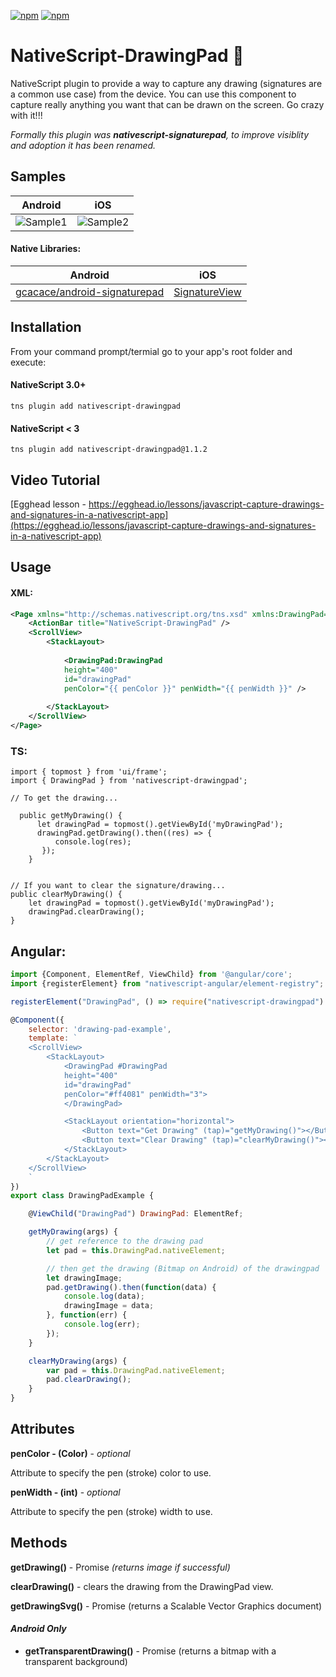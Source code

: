 [![npm](https://img.shields.io/npm/v/nativescript-drawingpad.svg)](https://www.npmjs.com/package/nativescript-drawingpad)
[![npm](https://img.shields.io/npm/dt/nativescript-drawingpad.svg?label=npm%20downloads)](https://www.npmjs.com/package/nativescript-drawingpad)

# NativeScript-DrawingPad :pencil:
NativeScript plugin to provide a way to capture any drawing (signatures are a common use case) from the device.
You can use this component to capture really anything you want that can be drawn on the screen. Go crazy with it!!!

*Formally this plugin was **nativescript-signaturepad**, to improve visiblity and adoption it has been renamed.*

## Samples

Android |  iOS 
-------- | ---------
![Sample1](screens/androidDrawing.gif) | ![Sample2](screens/iosDrawing.gif)

#### Native Libraries: 
Android | iOS
---------- | -----------
[gcacace/android-signaturepad](https://github.com/gcacace/android-signaturepad) |  [SignatureView](https://cocoapods.org/pods/SignatureView)

## Installation
From your command prompt/termial go to your app's root folder and execute:

#### NativeScript 3.0+
`tns plugin add nativescript-drawingpad`

#### NativeScript < 3
`tns plugin add nativescript-drawingpad@1.1.2`

## Video Tutorial
[Egghead lesson - https://egghead.io/lessons/javascript-capture-drawings-and-signatures-in-a-nativescript-app](https://egghead.io/lessons/javascript-capture-drawings-and-signatures-in-a-nativescript-app)

## Usage
#### XML:
```XML
<Page xmlns="http://schemas.nativescript.org/tns.xsd" xmlns:DrawingPad="nativescript-drawingpad" loaded="pageLoaded">
    <ActionBar title="NativeScript-DrawingPad" />
    <ScrollView>
        <StackLayout>
        
            <DrawingPad:DrawingPad 
            height="400" 
            id="drawingPad" 
            penColor="{{ penColor }}" penWidth="{{ penWidth }}" />
            
        </StackLayout>
    </ScrollView>
</Page>
```

### TS:
```TS
import { topmost } from 'ui/frame';
import { DrawingPad } from 'nativescript-drawingpad';

// To get the drawing...

  public getMyDrawing() {      
      let drawingPad = topmost().getViewById('myDrawingPad');      
      drawingPad.getDrawing().then((res) => {        
          console.log(res);    
       });  
    }


// If you want to clear the signature/drawing...
public clearMyDrawing() {
    let drawingPad = topmost().getViewById('myDrawingPad');      
    drawingPad.clearDrawing();
}

```

## Angular:
```javascript
import {Component, ElementRef, ViewChild} from '@angular/core';
import {registerElement} from "nativescript-angular/element-registry";

registerElement("DrawingPad", () => require("nativescript-drawingpad").DrawingPad);

@Component({
    selector: 'drawing-pad-example',
    template: `
    <ScrollView>
        <StackLayout>
            <DrawingPad #DrawingPad 
            height="400" 
            id="drawingPad" 
            penColor="#ff4081" penWidth="3">
            </DrawingPad>

            <StackLayout orientation="horizontal">
                <Button text="Get Drawing" (tap)="getMyDrawing()"></Button>
                <Button text="Clear Drawing" (tap)="clearMyDrawing()"></Button>
            </StackLayout>
        </StackLayout>
    </ScrollView>
    `
})
export class DrawingPadExample {

    @ViewChild("DrawingPad") DrawingPad: ElementRef;

    getMyDrawing(args) {
        // get reference to the drawing pad
        let pad = this.DrawingPad.nativeElement;

        // then get the drawing (Bitmap on Android) of the drawingpad
        let drawingImage;
        pad.getDrawing().then(function(data) {
            console.log(data);
            drawingImage = data;
        }, function(err) {
            console.log(err);
        });
    }

    clearMyDrawing(args) {
        var pad = this.DrawingPad.nativeElement;
        pad.clearDrawing();
    }
}
```


## Attributes
**penColor - (Color)** - *optional*

Attribute to specify the pen (stroke) color to use.
 
**penWidth - (int)** - *optional*

Attribute to specify the pen (stroke) width to use.

## Methods

**getDrawing()** - Promise *(returns image if successful)*

**clearDrawing()** - clears the drawing from the DrawingPad view.

**getDrawingSvg()** - Promise (returns a Scalable Vector Graphics document)

#### *Android Only*

- **getTransparentDrawing()** - Promise (returns a bitmap with a transparent background)

